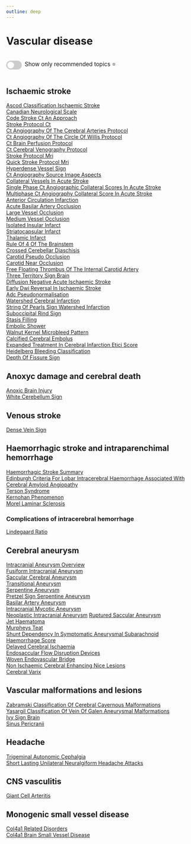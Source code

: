 ```yaml
---
outline: deep
---
```

<style>

.star-link-list {
  list-style-type: none !important;
  padding-left: 0 !important;
  margin-left: 0 !important;
}

.switch-container {
  display: flex;
  align-items: center;
  gap: 0.5rem;
  padding: 1rem 0;
  font-size: 0.95rem;
}

.switch {
  position: relative;
  display: inline-block;
  width: 42px;
  height: 24px;
}

.switch input {
  opacity: 0;
  width: 0;
  height: 0;
}

.slider {
  position: absolute;
  cursor: pointer;
  top: 0; left: 0; right: 0; bottom: 0;
  background-color: #ccc;
  border-radius: 24px;
  transition: 0.4s;
}

.slider:before {
  content: "";
  position: absolute;
  height: 18px;
  width: 18px;
  left: 3px;
  bottom: 3px;
  background-color: white;
  border-radius: 50%;
  transition: 0.4s;
}

input:checked + .slider {
  background-color: #42b983;
}

input:checked + .slider:before {
  transform: translateX(18px);
}

</style>

# Vascular disease

<div class="switch-container">
  <label class="switch">
    <input type="checkbox" id="toggle-stars">
    <span class="slider"></span>
  </label>
  <span>Show only recommended topics ⭐</span>
</div>

## Ischaemic stroke

[Ascod Classification Ischaemic Stroke](https://radiopaedia.org/articles/ascod-classification-ischaemic-stroke)  
[Canadian Neurological Scale](https://radiopaedia.org/articles/canadian-neurological-scale)  
[Code Stroke Ct An Approach](https://radiopaedia.org/articles/code-stroke-ct-an-approach)  
[Stroke Protocol Ct](https://radiopaedia.org/articles/stroke-protocol-ct)  
[Ct Angiography Of The Cerebral Arteries Protocol](https://radiopaedia.org/articles/ct-angiography-of-the-cerebral-arteries-protocol)  
[Ct Angiography Of The Circle Of Willis Protocol](https://radiopaedia.org/articles/ct-angiography-of-the-circle-of-willis-protocol)  
[Ct Brain Perfusion Protocol](https://radiopaedia.org/articles/ct-brain-perfusion-protocol)  
[Ct Cerebral Venography Protocol](https://radiopaedia.org/articles/ct-cerebral-venography-protocol)  
[Stroke Protocol Mri](https://radiopaedia.org/articles/stroke-protocol-mri)  
[Quick Stroke Protocol Mri](https://radiopaedia.org/articles/quick-stroke-protocol-mri)  
[Hyperdense Vessel Sign](https://radiopaedia.org/articles/hyperdense-vessel-sign)  
[Ct Angiography Source Image Aspects](https://radiopaedia.org/articles/ct-angiography-source-image-aspects)  
[Collateral Vessels In Acute Stroke](https://radiopaedia.org/articles/collateral-vessels-in-acute-stroke)  
[Single Phase Ct Angiographic Collateral Scores In Acute Stroke](https://radiopaedia.org/articles/single-phase-ct-angiographic-collateral-scores-in-acute-stroke-1)  
[Multiphase Ct Angiography Collateral Score In Acute Stroke](https://radiopaedia.org/articles/multiphase-ct-angiography-collateral-score-in-acute-stroke)  
[Anterior Circulation Infarction](https://radiopaedia.org/articles/anterior-circulation-infarction)  
[Acute Basilar Artery Occlusion](https://radiopaedia.org/articles/acute-basilar-artery-occlusion)  
[Large Vessel Occlusion](https://radiopaedia.org/articles/large-vessel-occlusion)  
[Medium Vessel Occlusion](https://radiopaedia.org/articles/medium-vessel-occlusion)  
[Isolated Insular Infarct](https://radiopaedia.org/articles/isolated-insular-infarct)  
[Striatocapsular Infarct](https://radiopaedia.org/articles/striatocapsular-infarct)  
[Thalamic Infarct](https://radiopaedia.org/articles/thalamic-infarct)  
[Rule Of 4 Of The Brainstem](https://radiopaedia.org/articles/rule-of-4-of-the-brainstem)  
[Crossed Cerebellar Diaschisis](https://radiopaedia.org/articles/crossed-cerebellar-diaschisis)  
[Carotid Pseudo Occlusion](https://radiopaedia.org/articles/carotid-pseudo-occlusion)  
[Carotid Near Occlusion](https://radiopaedia.org/articles/carotid-near-occlusion)  
[Free Floating Thrombus Of The Internal Carotid Artery](https://radiopaedia.org/articles/free-floating-thrombus-of-the-internal-carotid-artery)  
[Three Territory Sign Brain](https://radiopaedia.org/articles/three-territory-sign-brain)  
[Diffusion Negative Acute Ischaemic Stroke](https://radiopaedia.org/articles/diffusion-negative-acute-ischaemic-stroke)  
[Early Dwi Reversal In Ischaemic Stroke](https://radiopaedia.org/articles/early-dwi-reversal-in-ischaemic-stroke)  
[Adc Pseudonormalisation](https://radiopaedia.org/articles/adc-pseudonormalisation)  
[Watershed Cerebral Infarction](https://radiopaedia.org/articles/watershed-cerebral-infarction)  
[String Of Pearls Sign Watershed Infarction](https://radiopaedia.org/articles/string-of-pearls-sign-watershed-infarction)  
[Suboccipital Rind Sign](https://radiopaedia.org/articles/suboccipital-rind-sign)  
[Stasis Filling](https://radiopaedia.org/articles/stasis-filling)  
[Embolic Shower](https://radiopaedia.org/articles/embolic-shower-1)  
[Walnut Kernel Microbleed Pattern](https://radiopaedia.org/articles/walnut-kernel-microbleed-pattern)  
[Calcified Cerebral Embolus](https://radiopaedia.org/articles/calcified-cerebral-embolus-1)  
[Expanded Treatment In Cerebral Infarction Etici Score](https://radiopaedia.org/articles/expanded-treatment-in-cerebral-infarction-etici-score)  
[Heidelberg Bleeding Classification](https://radiopaedia.org/articles/heidelberg-bleeding-classification-1)  
[Depth Of Fissure Sign](https://radiopaedia.org/articles/depth-of-fissure-sign-1)  

## Anoxyc damage and cerebral death

[Anoxic Brain Injury](https://radiopaedia.org/articles/anoxic-brain-injury)  
[White Cerebellum Sign](https://radiopaedia.org/articles/white-cerebellum-sign)  

## Venous stroke

[Dense Vein Sign](https://radiopaedia.org/articles/dense-vein-sign)  

## Haemorrhagic stroke and intraparenchimal hemorrhage

[Haemorrhagic Stroke Summary](https://radiopaedia.org/articles/haemorrhagic-stroke-summary)  
[Edinburgh Criteria For Lobar Intracerebral Haemorrhage Associated With Cerebral Amyloid Angiopathy](https://radiopaedia.org/articles/edinburgh-criteria-for-lobar-intracerebral-haemorrhage-associated-with-cerebral-amyloid-angiopathy)  
[Terson Syndrome](https://radiopaedia.org/articles/terson-syndrome)  
[Kernohan Phenomenon](https://radiopaedia.org/articles/kernohan-phenomenon)  
[Morel Laminar Sclerosis](https://radiopaedia.org/articles/morel-laminar-sclerosis)  

### Complications of intracerebral hemorrhage

[Lindegaard Ratio](https://radiopaedia.org/articles/lindegaard-ratio)  

## Cerebral aneurysm

[Intracranial Aneurysm Overview](https://radiopaedia.org/articles/intracranial-aneurysm-overview)  
[Fusiform Intracranial Aneurysm](https://radiopaedia.org/articles/fusiform-intracranial-aneurysm)  
[Saccular Cerebral Aneurysm](https://radiopaedia.org/articles/saccular-cerebral-aneurysm)  
[Transitional Aneurysm](https://radiopaedia.org/articles/transitional-aneurysm)  
[Serpentine Aneurysm](https://radiopaedia.org/articles/serpentine-aneurysm)  
[Pretzel Sign Serpentine Aneurysm](https://radiopaedia.org/articles/pretzel-sign-serpentine-aneurysm)  
[Basilar Artery Aneurysm](https://radiopaedia.org/articles/basilar-artery-aneurysm)  
[Intracranial Mycotic Aneurysm](https://radiopaedia.org/articles/intracranial-mycotic-aneurysm)  
[Neoplastic Intracranial Aneurysm](https://radiopaedia.org/articles/neoplastic-intracranial-aneurysm)
[Ruptured Saccular Aneurysm](https://radiopaedia.org/articles/ruptured-saccular-aneurysm)  
[Jet Haematoma](https://radiopaedia.org/articles/jet-haematoma)  
[Murpheys Teat](https://radiopaedia.org/articles/murpheys-teat)  
[Shunt Dependency In Symptomatic Aneurysmal Subarachnoid Haemorrhage Score](https://radiopaedia.org/articles/shunt-dependency-in-symptomatic-aneurysmal-subarachnoid-haemorrhage-score)  
[Delayed Cerebral Ischaemia](https://radiopaedia.org/articles/delayed-cerebral-ischaemia)  
[Endosaccular Flow Disruption Devices](https://radiopaedia.org/articles/endosaccular-flow-disruption-devices)  
[Woven Endovascular Bridge](https://radiopaedia.org/articles/woven-endovascular-bridge)  
[Non Ischaemic Cerebral Enhancing Nice Lesions](https://radiopaedia.org/articles/non-ischaemic-cerebral-enhancing-nice-lesions)  
[Cerebral Varix](https://radiopaedia.org/articles/cerebral-varix)  

## Vascular malformations and lesions

[Zabramski Classification Of Cerebral Cavernous Malformations](https://radiopaedia.org/articles/zabramski-classification-of-cerebral-cavernous-malformations)  
[Yasargil Classification Of Vein Of Galen Aneurysmal Malformations](https://radiopaedia.org/articles/yasargil-classification-of-vein-of-galen-aneurysmal-malformations)  
[Ivy Sign Brain](https://radiopaedia.org/articles/ivy-sign-brain)  
[Sinus Pericranii](https://radiopaedia.org/articles/sinus-pericranii)  

## Headache

[Trigeminal Autonomic Cephalgia](https://radiopaedia.org/articles/trigeminal-autonomic-cephalgia)  
[Short Lasting Unilateral Neuralgiform Headache Attacks](https://radiopaedia.org/articles/short-lasting-unilateral-neuralgiform-headache-attacks)  

## CNS vasculitis

[Giant Cell Arteritis](https://radiopaedia.org/articles/giant-cell-arteritis)  

## Monogenic small vessel disease

[Col4a1 Related Disorders](https://radiopaedia.org/articles/col4a1-related-disorders)  
[Col4a1 Brain Small Vessel Disease](https://radiopaedia.org/articles/col4a1-brain-small-vessel-disease)  